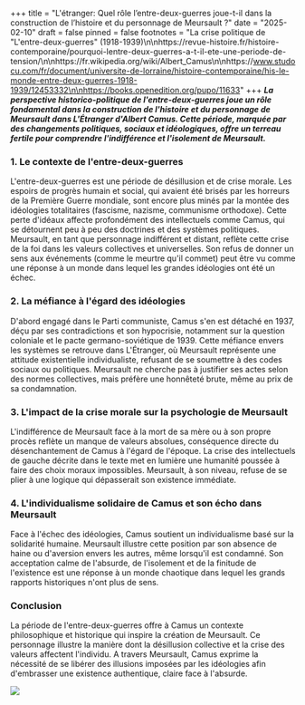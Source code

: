 +++
title = "L'étranger: Quel rôle l’entre-deux-guerres joue-t-il dans la construction de l’histoire et du personnage de Meursault ?"
date = "2025-02-10"
draft = false
pinned = false
footnotes = "La crise politique de \"L'entre-deux-guerres\" (1918-1939)\n\nhttps://revue-histoire.fr/histoire-contemporaine/pourquoi-lentre-deux-guerres-a-t-il-ete-une-periode-de-tension/\n\nhttps://fr.wikipedia.org/wiki/Albert_Camus\n\nhttps://www.studocu.com/fr/document/universite-de-lorraine/histoire-contemporaine/his-le-monde-entre-deux-guerres-1918-1939/12453332\n\nhttps://books.openedition.org/pupo/11633"
+++
***La perspective historico-politique de l'entre-deux-guerres joue un rôle fondamental dans la construction de l'histoire et du personnage de Meursault dans L'Étranger d'Albert Camus. Cette période, marquée par des changements politiques, sociaux et idéologiques, offre un terreau fertile pour comprendre l'indifférence et l'isolement de Meursault.***

### **1. Le contexte de l'entre-deux-guerres**

L'entre-deux-guerres est une période de désillusion et de crise morale. Les espoirs de progrès humain et social, qui avaient été brisés par les horreurs de la Première Guerre mondiale, sont encore plus minés par la montée des idéologies totalitaires (fascisme, nazisme, communisme orthodoxe). Cette perte d'idéaux affecte profondément des intellectuels comme Camus, qui se détournent peu à peu des doctrines et des systèmes politiques. Meursault, en tant que personnage indifférent et distant, reflète cette crise de la foi dans les valeurs collectives et universelles. Son refus de donner un sens aux événements (comme le meurtre qu'il commet) peut être vu comme une réponse à un monde dans lequel les grandes idéologies ont été un échec.

### 2. La méfiance à l'égard des idéologies

D'abord engagé dans le Parti communiste, Camus s'en est détaché en 1937, déçu par ses contradictions et son hypocrisie, notamment sur la question coloniale et le pacte germano-soviétique de 1939. Cette méfiance envers les systèmes se retrouve dans L'Étranger, où Meursault représente une attitude existentielle individualiste, refusant de se soumettre à des codes sociaux ou politiques. Meursault ne cherche pas à justifier ses actes selon des normes collectives, mais préfère une honnêteté brute, même au prix de sa condamnation.

### 3. L'impact de la crise morale sur la psychologie de Meursault

L'indifférence de Meursault face à la mort de sa mère ou à son propre procès reflète un manque de valeurs absolues, conséquence directe du désenchantement de Camus à l'égard de l'époque. La crise des intellectuels de gauche décrite dans le texte met en lumière une humanité poussée à faire des choix moraux impossibles. Meursault, à son niveau, refuse de se plier à une logique qui dépasserait son existence immédiate. 

### 4. L'individualisme solidaire de Camus et son écho dans Meursault

Face à l'échec des idéologies, Camus soutient un individualisme basé sur la solidarité humaine. Meursault illustre cette position par son absence de haine ou d'aversion envers les autres, même lorsqu'il est condamné. Son acceptation calme de l'absurde, de l'isolement et de la finitude de l'existence est une réponse à un monde chaotique dans lequel les grands rapports historiques n'ont plus de sens.

### Conclusion

La période de l'entre-deux-guerres offre à Camus un contexte philosophique et historique qui inspire la création de Meursault. Ce personnage illustre la manière dont la désillusion collective et la crise des valeurs affectent l'individu. A travers Meursault, Camus exprime la nécessité de se libérer des illusions imposées par les idéologies afin d'embrasser une existence authentique, claire face à l'absurde.

![](https://s3.amazonaws.com/s3.timetoast.com/public/uploads/photo/3161452/image/ec51955948cab15bb28d01a21616d964)